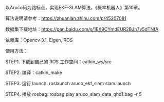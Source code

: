 
以Aruco码为路标点，实现EKF-SLAM算法。《概率机器人》第10章。

算法说明请参考：https://zhuanlan.zhihu.com/p/45207081

数据集下载地址：https://pan.baidu.com/s/1EX9CYmdEUR2BJh7v5dTNfA




依赖库：Opencv 3.1, Eigen, ROS

使用方法：

STEP1. 下载到自己的 ROS 工作空间：catkin_ws/src

STEP2. 编译：catkin_make

STEP3. 运行 launch: roslaunch aruco_ekf_slam slam.launch

STEP4. 播放 rosbag: rosbag play aruco_slam_data_qhd1.bag -r 5

